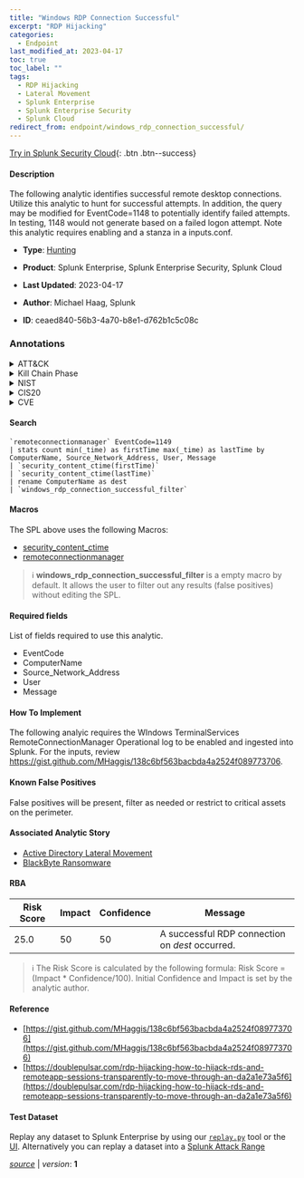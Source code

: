 ```yaml
---
title: "Windows RDP Connection Successful"
excerpt: "RDP Hijacking"
categories:
  - Endpoint
last_modified_at: 2023-04-17
toc: true
toc_label: ""
tags:
  - RDP Hijacking
  - Lateral Movement
  - Splunk Enterprise
  - Splunk Enterprise Security
  - Splunk Cloud
redirect_from: endpoint/windows_rdp_connection_successful/
---
```




[Try in Splunk Security Cloud](https://www.splunk.com/en_us/cyber-security.html){: .btn .btn--success}

#### Description

The following analytic identifies successful remote desktop connections. Utilize this analytic to hunt for successful attempts. In addition, the query may be modified for EventCode=1148 to potentially identify failed attempts. In testing, 1148 would not generate based on a failed logon attempt. Note this analytic requires enabling and a stanza in a inputs.conf.

- **Type**: [Hunting](https://github.com/splunk/security_content/wiki/Detection-Analytic-Types)
- **Product**: Splunk Enterprise, Splunk Enterprise Security, Splunk Cloud

- **Last Updated**: 2023-04-17
- **Author**: Michael Haag, Splunk
- **ID**: ceaed840-56b3-4a70-b8e1-d762b1c5c08c

### Annotations
<details>
  <summary>ATT&CK</summary>

<div markdown="1">

#### [ATT&CK](https://attack.mitre.org/)

| ID          | Technique   | Tactic         |
| ----------- | ----------- |--------------- |
| [T1563.002](https://attack.mitre.org/techniques/T1563/002/) | RDP Hijacking | Lateral Movement |

</div>
</details>


<details>
  <summary>Kill Chain Phase</summary>

<div markdown="1">

* Exploitation


</div>
</details>


<details>
  <summary>NIST</summary>

<div markdown="1">

* DE.AE



</div>
</details>

<details>
  <summary>CIS20</summary>

<div markdown="1">

* CIS 10



</div>
</details>

<details>
  <summary>CVE</summary>

<div markdown="1">


</div>
</details>


#### Search

```
`remoteconnectionmanager` EventCode=1149 
| stats count min(_time) as firstTime max(_time) as lastTime by ComputerName, Source_Network_Address, User, Message 
| `security_content_ctime(firstTime)` 
| `security_content_ctime(lastTime)` 
| rename ComputerName as dest 
| `windows_rdp_connection_successful_filter`
```

#### Macros
The SPL above uses the following Macros:
* [security_content_ctime](https://github.com/splunk/security_content/blob/develop/macros/security_content_ctime.yml)
* [remoteconnectionmanager](https://github.com/splunk/security_content/blob/develop/macros/remoteconnectionmanager.yml)

> :information_source:
> **windows_rdp_connection_successful_filter** is a empty macro by default. It allows the user to filter out any results (false positives) without editing the SPL.



#### Required fields
List of fields required to use this analytic.
* EventCode
* ComputerName
* Source_Network_Address
* User
* Message



#### How To Implement
The following analyic requires the WIndows TerminalServices RemoteConnectionManager Operational log to be enabled and ingested into Splunk. For the inputs, review https://gist.github.com/MHaggis/138c6bf563bacbda4a2524f089773706.
#### Known False Positives
False positives will be present, filter as needed or restrict to critical assets on the perimeter.

#### Associated Analytic Story
* [Active Directory Lateral Movement](/stories/active_directory_lateral_movement)
* [BlackByte Ransomware](/stories/blackbyte_ransomware)




#### RBA

| Risk Score  | Impact      | Confidence   | Message      |
| ----------- | ----------- |--------------|--------------|
| 25.0 | 50 | 50 | A successful RDP connection on $dest$ occurred. |


> :information_source:
> The Risk Score is calculated by the following formula: Risk Score = (Impact * Confidence/100). Initial Confidence and Impact is set by the analytic author.


#### Reference

* [https://gist.github.com/MHaggis/138c6bf563bacbda4a2524f089773706](https://gist.github.com/MHaggis/138c6bf563bacbda4a2524f089773706)
* [https://doublepulsar.com/rdp-hijacking-how-to-hijack-rds-and-remoteapp-sessions-transparently-to-move-through-an-da2a1e73a5f6](https://doublepulsar.com/rdp-hijacking-how-to-hijack-rds-and-remoteapp-sessions-transparently-to-move-through-an-da2a1e73a5f6)



#### Test Dataset
Replay any dataset to Splunk Enterprise by using our [`replay.py`](https://github.com/splunk/attack_data#using-replaypy) tool or the [UI](https://github.com/splunk/attack_data#using-ui).
Alternatively you can replay a dataset into a [Splunk Attack Range](https://github.com/splunk/attack_range#replay-dumps-into-attack-range-splunk-server)




[*source*](https://github.com/splunk/security_content/tree/develop/detections/endpoint/windows_rdp_connection_successful.yml) \| *version*: **1**